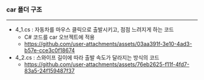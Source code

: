 ### car 폴더 구조
------
- 4_1.cs : 자동차를 마우스 클릭으로 출발시키고, 점점 느려지게 하는 코드
  - C# 코드를 car 오브젝트에 적용
  - https://github.com/user-attachments/assets/03aa391f-3e10-4ad3-b57e-cce3c0f18674
- 4_2.cs : 스와이프 길이에 따라 출발 속도가 달라지는 방식의 코드
  - https://github.com/user-attachments/assets/76eb2625-f11f-4fd7-83a5-24f159487f37


